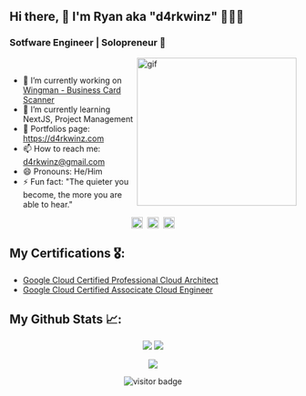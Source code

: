 ## Hi there, 👋 I'm Ryan aka "d4rkwinz" 🦸🏻‍♂️
### Sotfware Engineer | Solopreneur 🚀

<img align="right" width="280px" height="260px" src="https://media.giphy.com/media/SXxI9NlwvYiY3bRsck/giphy.gif" alt="gif" />

<br />

- 🔭  I’m currently working on [Wingman - Business Card Scanner](https://wingman.xyz)
- 🌱  I’m currently learning NextJS, Project Management
- 💬  Portfolios page: https://d4rkwinz.com
- 📫  How to reach me: d4rkwinz@gmail.com
- 😄  Pronouns: He/Him
- ⚡  Fun fact: "The quieter you become, the more you are able to hear." 

<p align="center">
  <a href="mailto:d4rkwinz@gmail.com" target="blank"><img align="center" src="https://cdn.jsdelivr.net/npm/simple-icons@3.0.1/icons/gmail.svg" alt="d4rkwinz" height="20" width="20" /></a>&nbsp;
  <a href="https://linkedin.com/in/d4rkwinz" target="blank"><img align="center" src="https://cdn.jsdelivr.net/npm/simple-icons@3.0.1/icons/linkedin.svg" alt="d4rkwinz" height="20" width="20" /></a>&nbsp;
  <a href="https://twitter.com/d4rkwinz" target="blank"><img align="center" src="https://cdn.jsdelivr.net/npm/simple-icons@3.0.1/icons/twitter.svg" alt="d4rkwinz" height="20" width="20" /></a>
</p>

## My Certifications 🎖:
- [Google Cloud Certified Professional Cloud Architect](https://www.credential.net/0bf33c33-ff68-4461-ad48-071bc62275c5)
- [Google Cloud Certified Associcate Cloud Engineer](https://www.credential.net/1c89c57f-d89c-4e1f-bb15-9de66299d856)

## My Github Stats 📈:
<p align="center">
  <img src="https://github-readme-stats.vercel.app/api?username=d4rkwinz&count_private=true&show_icons=true&custom_title=d4rkwinz's stats&locale=en" />
  <img src="https://github-readme-stats.vercel.app/api/top-langs/?username=d4rkwinz&langs_count=10&layout=compact" />
</p>

<p align="center">
  <img src="https://github-readme-streak-stats.herokuapp.com/?user=d4rkwinz" />
 </p>

<p align='center'>
  <img src="https://visitor-badge.glitch.me/badge?page_id=d4rkwinz.d4rkwinz" alt="visitor badge"/>
</p>
